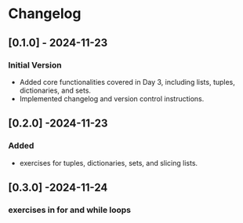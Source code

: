 # Changelog
## [0.1.0] - 2024-11-23
### Initial Version
- Added core functionalities covered in Day 3, including lists, tuples, dictionaries, and sets.
- Implemented changelog and version control instructions.

## [0.2.0] -2024-11-23
### Added
- exercises for tuples, dictionaries, sets, and slicing lists.

## [0.3.0] -2024-11-24
### exercises in for and while loops